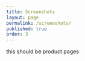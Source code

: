 ```yaml
---
title: Screenshots
layout: page
permalink: /screenshots/
published: true
order: 3
---
```


this should be product pages